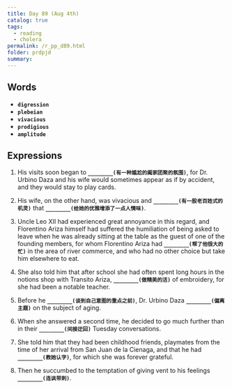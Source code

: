 ```yaml
---
title: Day 89 (Aug 4th)
catalog: true
tags: 
  - reading
  - cholera
permalink: /r_pp_d89.html
folder: prdpjd
summary: 
---
```


## Words

-   <b data-toggle="tooltip" data-original-title="{{site.data.glossary.digression}}">`digression`</b>
-   <b data-toggle="tooltip" data-original-title="{{site.data.glossary.plebeian}}">`plebeian`</b>
-   <b data-toggle="tooltip" data-original-title="{{site.data.glossary.vivacious}}">`vivacious`</b>
-   <b data-toggle="tooltip" data-original-title="{{site.data.glossary.prodigious}}">`prodigious`</b>
-   <b data-toggle="tooltip" data-original-title="{{site.data.glossary.amplitude}}">`amplitude`</b>




## Expressions

1.  His visits soon began to <b data-toggle="tooltip" data-original-title="{{site.data.answers.89_a}}">`________(有一种尴尬的阖家团聚的氛围)`</b>, for Dr. Urbino Daza and his wife would sometimes appear as if by accident, and they would stay to play cards.

2.  His wife, on the other hand, was vivacious and <b data-toggle="tooltip" data-original-title="{{site.data.answers.89_b}}">`________(有一股老百姓式的机灵)`</b> that <b data-toggle="tooltip" data-original-title="{{site.data.answers.89_b2}}">`________(给她的优雅增添了一点人情味)`</b>.

3.  Uncle Leo XII had experienced great annoyance in this regard, and Florentino Ariza himself had suffered the humiliation of being asked to leave when he was already sitting at the table as the guest of one of the founding members, for whom Florentino Ariza had <b data-toggle="tooltip" data-original-title="{{site.data.answers.89_c}}">`________(帮了他很大的忙)`</b> in the area of river commerce, and who had no other choice but take him elsewhere to eat.

4.  She also told him that after school she had often spent long hours in the notions shop with Transito Ariza, <b data-toggle="tooltip" data-original-title="{{site.data.answers.89_d}}">`________(做精美的活)`</b> of embroidery, for she had been a notable teacher.

5.  Before he <b data-toggle="tooltip" data-original-title="{{site.data.answers.89_e}}">`________(谈到自己意图的重点之前)`</b>, Dr. Urbino Daza <b data-toggle="tooltip" data-original-title="{{site.data.answers.89_e2}}">`________(偏离主题)`</b> on the subject of aging.

6.  When she answered a second time, he decided to go much further than in their <b data-toggle="tooltip" data-original-title="{{site.data.answers.89_f}}">`________(间接迂回)`</b> Tuesday conversations.

7.  She told him that they had been childhood friends, playmates from the time of her arrival from San Juan de la Cienaga, and that he had <b data-toggle="tooltip" data-original-title="{{site.data.answers.89_g}}">`________(教她认字)`</b>, for which she was forever grateful.

8.  Then he succumbed to the temptation of giving vent to his feelings <b data-toggle="tooltip" data-original-title="{{site.data.answers.89_h}}">`________(连讽带刺)`</b>.